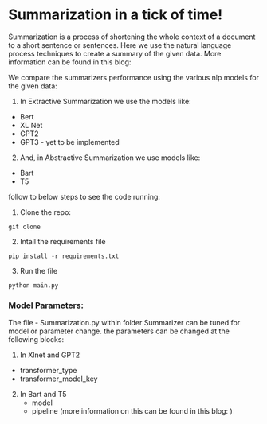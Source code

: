 # Summarization in a tick of time!

Summarization is a process of shortening the whole context of a document to a short sentence or sentences. Here we use the natural language process techniques to create a summary of the given data. More information can be found in this blog:

We compare the summarizers performance using the various nlp models for the given data:
1. In Extractive Summarization we use the models like:
  - Bert
  - XL Net
  - GPT2
  - GPT3 - yet to be implemented
  
2. And, in Abstractive Summarization we use models like:
  - Bart
  - T5

follow to below steps to see the code running:
1. Clone the repo:
```
git clone
```
2. Intall the requirements file
```
pip install -r requirements.txt
```
3. Run the file
```
python main.py
```

### Model Parameters:

The file - Summarization.py within folder Summarizer can be tuned for model or parameter change. the parameters can be changed at the following blocks: 

1. In Xlnet and GPT2
  - transformer_type
  - transformer_model_key
2. In Bart and T5
   - model
   - pipeline (more information on this can be found in this blog: )
   
   


